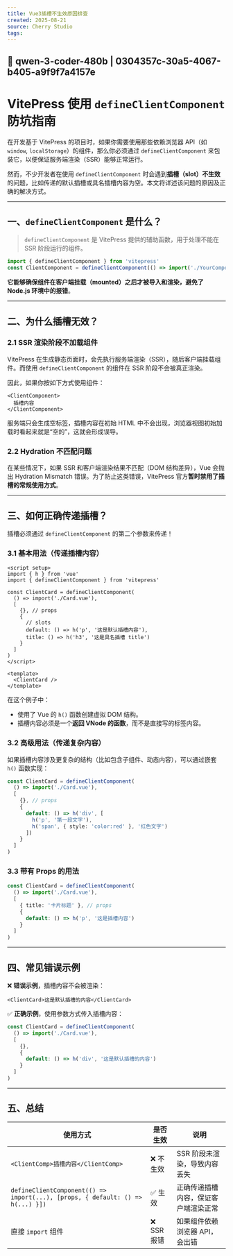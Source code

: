 ```yaml
---
title: Vue3插槽不生效原因排查
created: 2025-08-21
source: Cherry Studio
tags: 
---
```

## 🤖 qwen-3-coder-480b | 0304357c-30a5-4067-b405-a9f9f7a4157e

# VitePress 使用 `defineClientComponent` 防坑指南

在开发基于 VitePress 的项目时，如果你需要使用那些依赖浏览器 API（如 `window`, `localStorage`）的组件，那么你必须通过 `defineClientComponent` 来包装它，以便保证服务端渲染（SSR）能够正常运行。

然而，不少开发者在使用 `defineClientComponent` 时会遇到**插槽（slot）不生效**的问题，比如传递的默认插槽或具名插槽内容为空。本文将详述该问题的原因及正确的解决方式。

---

## 一、`defineClientComponent` 是什么？

> `defineClientComponent` 是 VitePress 提供的辅助函数，用于处理不能在 SSR 阶段运行的组件。

```ts
import { defineClientComponent } from 'vitepress'
const ClientComponent = defineClientComponent(() => import('./YourComponent.vue'))
```

**它能够确保组件在客户端挂载（mounted）之后才被导入和渲染，避免了 Node.js 环境中的报错**。

---

## 二、为什么插槽无效？

### 2.1 SSR 渲染阶段不加载组件

VitePress 在生成静态页面时，会先执行服务端渲染（SSR），随后客户端挂载组件。而使用 `defineClientComponent` 的组件在 SSR 阶段不会被真正渲染。

因此，如果你按如下方式使用组件：

```vue
<ClientComponent>
  插槽内容
</ClientComponent>
```

服务端只会生成空标签，插槽内容在初始 HTML 中不会出现，浏览器视图初始加载时看起来就是“空的”，这就会形成误导。

### 2.2 Hydration 不匹配问题

在某些情况下，如果 SSR 和客户端渲染结果不匹配（DOM 结构差异），Vue 会抛出 Hydration Mismatch 错误。为了防止这类错误，VitePress 官方**暂时禁用了插槽的常规使用方式**。

---

## 三、如何正确传递插槽？

插槽必须通过 `defineClientComponent` 的第二个参数来传递！

### 3.1 基本用法（传递插槽内容）

```vue
<script setup>
import { h } from 'vue'
import { defineClientComponent } from 'vitepress'

const ClientCard = defineClientComponent(
  () => import('./Card.vue'),
  [
    {}, // props
    {
      // slots
      default: () => h('p', '这是默认插槽内容'),
      title: () => h('h3', '这是具名插槽 title')
    }
  ]
)
</script>

<template>
  <ClientCard />
</template>
```

在这个例子中：
- 使用了 Vue 的 `h()` 函数创建虚拟 DOM 结构。
- 插槽内容必须是一个**返回 VNode 的函数**，而不是直接写的标签内容。

### 3.2 高级用法（传递复杂内容）

如果插槽内容涉及更复杂的结构（比如包含子组件、动态内容），可以通过嵌套 `h()` 函数实现：

```ts
const ClientCard = defineClientComponent(
  () => import('./Card.vue'),
  [
    {}, // props
    {
      default: () => h('div', [
        h('p', '第一段文字'),
        h('span', { style: 'color:red' }, '红色文字')
      ])
    }
  ]
)
```

### 3.3 带有 Props 的用法

```ts
const ClientCard = defineClientComponent(
  () => import('./Card.vue'),
  [
    { title: '卡片标题' }, // props
    {
      default: () => h('p', '这是插槽内容')
    }
  ]
)
```

---

## 四、常见错误示例

❌ **错误示例**，插槽内容不会被渲染：

```vue
<ClientCard>这是默认插槽的内容</ClientCard>
```

✅ **正确示例**，使用参数方式传入插槽内容：

```ts
const ClientCard = defineClientComponent(
  () => import('./Card.vue'),
  [
    {},
    {
      default: () => h('div', '这是默认插槽的内容')
    }
  ]
)
```

---

## 五、总结

| 使用方式 | 是否生效 | 说明 |
|----------|-----------|------|
| `<ClientComp>插槽内容</ClientComp>` | ❌ 不生效 | SSR 阶段未渲染，导致内容丢失 |
| `defineClientComponent(() => import(...), [props, { default: () => h(...) }])` | ✅ 生效 | 正确传递插槽内容，保证客户端渲染正常 |
| 直接 `import` 组件 | ❌ SSR 报错 | 如果组件依赖浏览器 API，会出错 |

